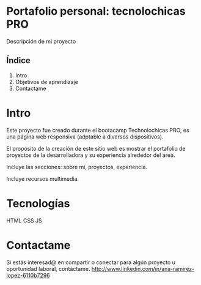 # Portafolio personal: tecnolochicas PRO

Descripción de mi proyecto

## Índice
1. Intro
2. Objetivos de aprendizaje
3. Contactame

# Intro
Este proyecto fue creado durante el bootacamp Technolochicas PRO, es una página web responsiva (adptable a diversos dispositivos).

El propósito de la creación de este sitio web es mostrar el portafolio de proyectos de la desarrolladora y su experiencia alrededor del área.

Incluye las secciones: sobre mí, proyectos, experiencia.

Incluye recursos multimedia.

# Tecnologías
HTML
CSS
JS

# Contactame
Si estás interesad@ en compartir o conectar para algún proyecto u oportunidad laboral, contáctame.
http://www.linkedin.com/in/ana-ramirez-lopez-6110b7296